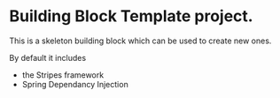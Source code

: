 Building Block Template project. 
===================

This is a skeleton building block which can be used to create new ones.

By default it includes
* the Stripes framework
* Spring Dependancy Injection
